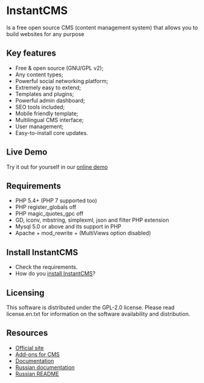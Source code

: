 # InstantCMS

Is a free open source CMS (content management system) that allows you to build websites for any purpose

## Key features

* Free & open source (GNU/GPL v2);
* Any content types;
* Powerful social networking platform;
* Extremely easy to extend;
* Templates and plugins;
* Powerful admin dashboard;
* SEO tools included;
* Mobile friendly template;
* Multilingual CMS interface;
* User management;
* Easy-to-install core updates.

## Live Demo ##

Try it out for yourself in our [online demo](http://demo.instantcms.ru/)

## Requirements ##
* PHP 5.4+ (PHP 7 supported too)
* PHP register_globals off
* PHP magic_quotes_gpc off
* GD, iconv, mbstring, simplexml, json and filter PHP extension
* Mysql 5.0 or above and its support in PHP
* Apache + mod_rewrite + (MultiViews option disabled)

## Install InstantCMS ##

* Check the requirements.
* How do you [install InstantCMS](http://docs.instantcms.ru/en/manual/install)?

## Licensing ##

This software is distributed under the GPL-2.0 license. Please read license.en.txt for information on the software availability and distribution.

## Resources

* [Official site](http://www.instantcms.ru/)
* [Add-ons for CMS](http://addons.instantcms.ru/)
* [Documentation](http://docs.instantcms.ru/en)
* [Russian documentation](http://docs.instantcms.ru/)
* [Russian README](https://github.com/instantsoft/icms2/blob/master/README.RU.md)

